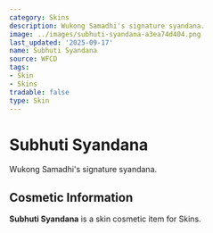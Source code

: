```yaml
---
category: Skins
description: Wukong Samadhi's signature syandana.
image: ../images/subhuti-syandana-a3ea74d404.png
last_updated: '2025-09-17'
name: Subhuti Syandana
source: WFCD
tags:
- Skin
- Skins
tradable: false
type: Skin
---
```


# Subhuti Syandana

Wukong Samadhi's signature syandana.

## Cosmetic Information

**Subhuti Syandana** is a skin cosmetic item for Skins.

